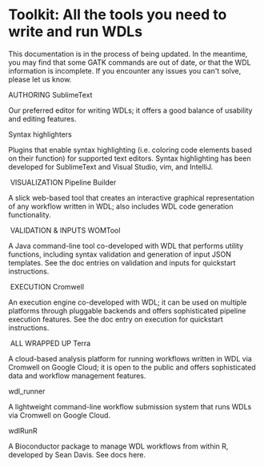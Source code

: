 # Toolkit: All the tools you need to write and run WDLs
This documentation is in the process of being updated. In the meantime, you may find that some GATK commands are out of date, or that the WDL information is incomplete. If you encounter any issues you can't solve, please let us know.

AUTHORING
SublimeText

Our preferred editor for writing WDLs; it offers a good balance of usability and editing features.

Syntax highlighters

Plugins that enable syntax highlighting (i.e. coloring code elements based on their function) for supported text editors. Syntax highlighting has been developed for SublimeText and Visual Studio, vim, and IntelliJ.

 VISUALIZATION
Pipeline Builder

A slick web-based tool that creates an interactive graphical representation of any workflow written in WDL; also includes WDL code generation functionality.

 VALIDATION & INPUTS
WOMTool

A Java command-line tool co-developed with WDL that performs utility functions, including syntax validation and generation of input JSON templates. See the doc entries on validation and inputs for quickstart instructions.

 EXECUTION
Cromwell

An execution engine co-developed with WDL; it can be used on multiple platforms through pluggable backends and offers sophisticated pipeline execution features. See the doc entry on execution for quickstart instructions.

 ALL WRAPPED UP
Terra

A cloud-based analysis platform for running workflows written in WDL via Cromwell on Google Cloud; it is open to the public and offers sophisticated data and workflow management features.

wdl_runner

A lightweight command-line workflow submission system that runs WDLs via Cromwell on Google Cloud.

wdlRunR

A Bioconductor package to manage WDL workflows from within R, developed by Sean Davis. See docs here.